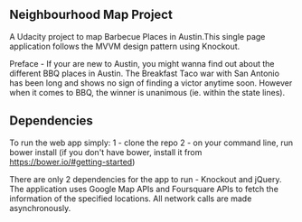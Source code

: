 ## Neighbourhood Map Project

A Udacity project to map Barbecue Places in Austin.This single page application follows the MVVM design pattern using Knockout.

Preface - If your are new to Austin, you might wanna find out about the different BBQ places in Austin. The Breakfast Taco war with San Antonio has been long and shows no sign of finding a victor anytime soon. However when it comes to BBQ, the winner is unanimous (ie. within the state lines).


## Dependencies
To run the web app simply:
1 - clone the repo
2 - on your command line, run bower install
    (if you don't have bower, install it from https://bower.io/#getting-started)

There are only 2 dependencies for the app to run - Knockout and jQuery. The application uses Google Map APIs and Foursquare APIs to fetch the information of the specified locations. All network calls are made asynchronously.
